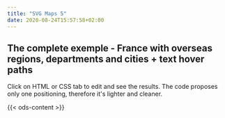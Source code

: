 ```yaml
---
title: "SVG Maps 5"
date: 2020-08-24T15:57:58+02:00
---
```


## The complete exemple - France with overseas regions, departments and cities + text hover paths

Click on HTML or CSS tab to edit and see the results. The code proposes only one positioning, therefore it's lighter and cleaner.

{{< ods-content >}}